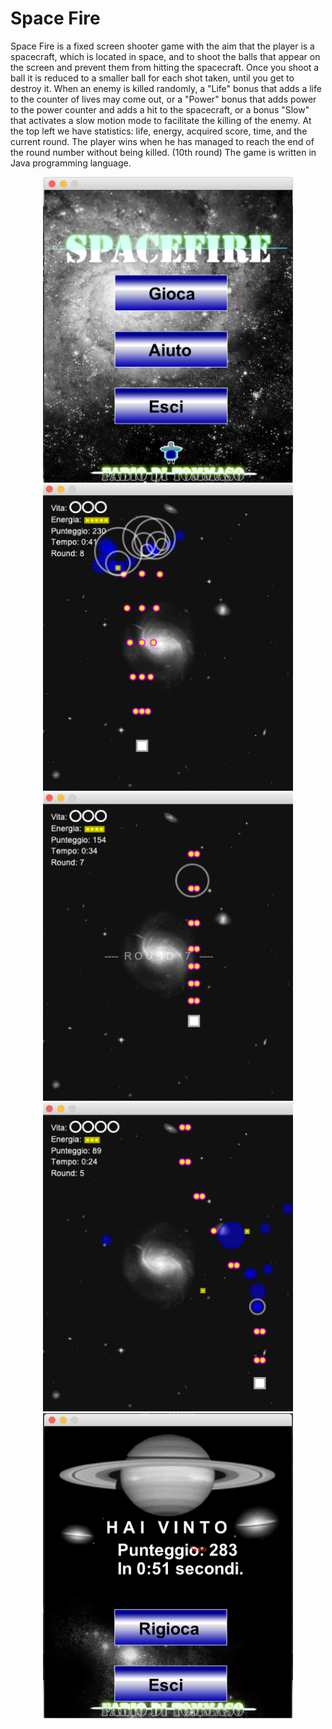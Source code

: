 # Space Fire

Space Fire is a fixed screen shooter game with the aim that the player is a spacecraft, which is located in space, and to shoot the balls that appear on the screen and prevent them from hitting the spacecraft.
Once you shoot a ball it is reduced to a smaller ball for each shot taken, until you get to destroy it.
When an enemy is killed randomly, a "Life" bonus that adds a life to the counter of lives may come out, or a "Power" bonus that adds power to the power counter and adds a hit to the spacecraft, or a bonus "Slow" that activates a slow motion mode to facilitate the killing of the enemy.
At the top left we have statistics: life, energy, acquired score, time, and the current round.
The player wins when he has managed to reach the end of the round number without being killed. (10th round)
The game is written in Java programming language.

<div align="center">
    <img src="/Screen/Screen_menu.png" width="400px"</img> 
    <img src="/Screen/Screen_game(3).png" width="400px"</img>  
    <img src="/Screen/Screen_game(2).png" width="400px"</img> 
    <img src="/Screen/Screen_game(1).png" width="400px"</img> 
    <img src="/Screen/Screen_win.png" width="400px"</img> 
</div>

